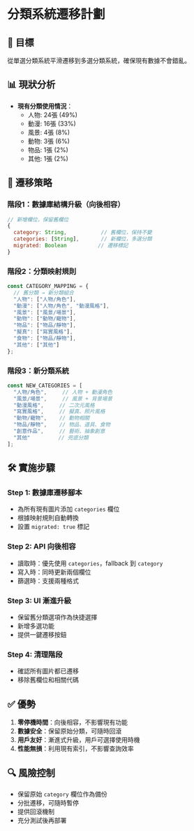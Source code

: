 # 分類系統遷移計劃

## 🎯 目標
從單選分類系統平滑遷移到多選分類系統，確保現有數據不會錯亂。

## 📊 現狀分析
- **現有分類使用情況**：
  - 人物: 24張 (49%)
  - 動漫: 16張 (33%)
  - 風景: 4張 (8%)
  - 動物: 3張 (6%)
  - 物品: 1張 (2%)
  - 其他: 1張 (2%)

## 🔄 遷移策略

### 階段1：數據庫結構升級（向後相容）
```javascript
// 新增欄位，保留舊欄位
{
  category: String,           // 舊欄位，保持不變
  categories: [String],       // 新欄位，多選分類
  migrated: Boolean          // 遷移標記
}
```

### 階段2：分類映射規則
```javascript
const CATEGORY_MAPPING = {
  // 舊分類 → 新分類組合
  "人物": ["人物/角色"],
  "動漫": ["人物/角色", "動漫風格"],
  "風景": ["風景/場景"],
  "動物": ["動物/寵物"],
  "物品": ["物品/靜物"],
  "擬真": ["寫實風格"],
  "食物": ["物品/靜物"],
  "其他": ["其他"]
};
```

### 階段3：新分類系統
```javascript
const NEW_CATEGORIES = [
  "人物/角色",     // 人物 + 動漫角色
  "風景/場景",     // 風景 + 背景場景
  "動漫風格",     // 二次元風格
  "寫實風格",     // 擬真、照片風格
  "動物/寵物",    // 動物相關
  "物品/靜物",    // 物品、道具、食物
  "創意作品",     // 藝術、抽象創意
  "其他"         // 兜底分類
];
```

## 🛠️ 實施步驟

### Step 1: 數據庫遷移腳本
- 為所有現有圖片添加 `categories` 欄位
- 根據映射規則自動轉換
- 設置 `migrated: true` 標記

### Step 2: API 向後相容
- 讀取時：優先使用 `categories`，fallback 到 `category`
- 寫入時：同時更新兩個欄位
- 篩選時：支援兩種格式

### Step 3: UI 漸進升級
- 保留舊分類選項作為快捷選擇
- 新增多選功能
- 提供一鍵遷移按鈕

### Step 4: 清理階段
- 確認所有圖片都已遷移
- 移除舊欄位和相關代碼

## ✅ 優勢
1. **零停機時間**：向後相容，不影響現有功能
2. **數據安全**：保留原始分類，可隨時回滾
3. **用戶友好**：漸進式升級，用戶可選擇使用時機
4. **性能無損**：利用現有索引，不影響查詢效率

## 🔍 風險控制
- 保留原始 `category` 欄位作為備份
- 分批遷移，可隨時暫停
- 提供回滾機制
- 充分測試後再部署